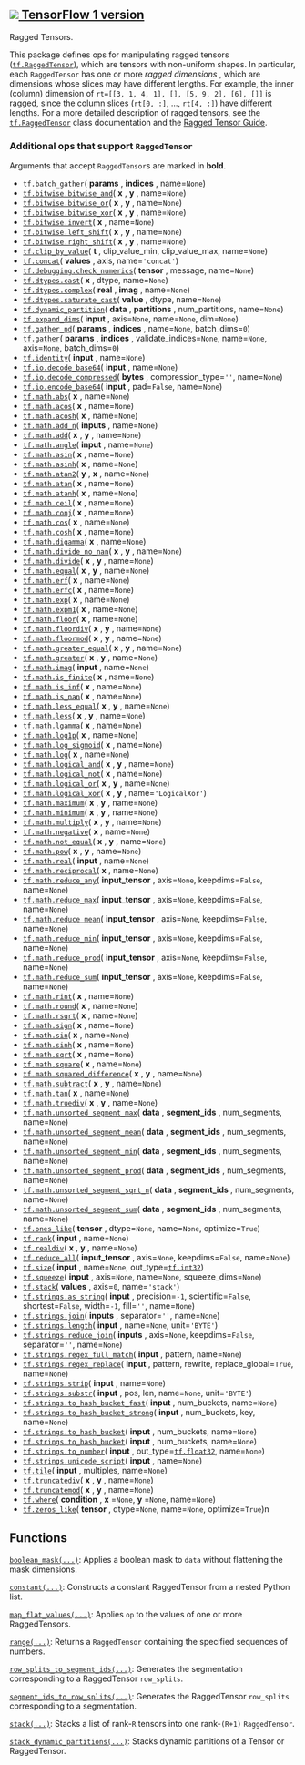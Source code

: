 [ ![](https://tensorflow.google.cn/images/tf_logo_32px.png) TensorFlow 1
version](/versions/r1.15/api_docs/python/tf/ragged)  
---  
  
Ragged Tensors.

This package defines ops for manipulating ragged tensors
([`tf.RaggedTensor`](https://tensorflow.google.cn/api_docs/python/tf/RaggedTensor)),
which are tensors with non-uniform shapes. In particular, each `RaggedTensor`
has one or more _ragged dimensions_ , which are dimensions whose slices may
have different lengths. For example, the inner (column) dimension of `rt=[[3,
1, 4, 1], [], [5, 9, 2], [6], []]` is ragged, since the column slices (`rt[0,
:]`, ..., `rt[4, :]`) have different lengths. For a more detailed description
of ragged tensors, see the
[`tf.RaggedTensor`](https://tensorflow.google.cn/api_docs/python/tf/RaggedTensor)
class documentation and the [Ragged Tensor Guide](/guide/ragged_tensors).

### Additional ops that support `RaggedTensor`

Arguments that accept `RaggedTensor`s are marked in **bold**.

  * `tf.batch_gather`( **params** , **indices** , name=`None`)
  * [`tf.bitwise.bitwise_and`](https://tensorflow.google.cn/api_docs/python/tf/bitwise/bitwise_and)( **x** , **y** , name=`None`)
  * [`tf.bitwise.bitwise_or`](https://tensorflow.google.cn/api_docs/python/tf/bitwise/bitwise_or)( **x** , **y** , name=`None`)
  * [`tf.bitwise.bitwise_xor`](https://tensorflow.google.cn/api_docs/python/tf/bitwise/bitwise_xor)( **x** , **y** , name=`None`)
  * [`tf.bitwise.invert`](https://tensorflow.google.cn/api_docs/python/tf/bitwise/invert)( **x** , name=`None`)
  * [`tf.bitwise.left_shift`](https://tensorflow.google.cn/api_docs/python/tf/bitwise/left_shift)( **x** , **y** , name=`None`)
  * [`tf.bitwise.right_shift`](https://tensorflow.google.cn/api_docs/python/tf/bitwise/right_shift)( **x** , **y** , name=`None`)
  * [`tf.clip_by_value`](https://tensorflow.google.cn/api_docs/python/tf/clip_by_value)( **t** , clip_value_min, clip_value_max, name=`None`)
  * [`tf.concat`](https://tensorflow.google.cn/api_docs/python/tf/concat)( **values** , axis, name=`'concat'`)
  * [`tf.debugging.check_numerics`](https://tensorflow.google.cn/api_docs/python/tf/debugging/check_numerics)( **tensor** , message, name=`None`)
  * [`tf.dtypes.cast`](https://tensorflow.google.cn/api_docs/python/tf/dtypes/cast)( **x** , dtype, name=`None`)
  * [`tf.dtypes.complex`](https://tensorflow.google.cn/api_docs/python/tf/dtypes/complex)( **real** , **imag** , name=`None`)
  * [`tf.dtypes.saturate_cast`](https://tensorflow.google.cn/api_docs/python/tf/dtypes/saturate_cast)( **value** , dtype, name=`None`)
  * [`tf.dynamic_partition`](https://tensorflow.google.cn/api_docs/python/tf/dynamic_partition)( **data** , **partitions** , num_partitions, name=`None`)
  * [`tf.expand_dims`](https://tensorflow.google.cn/api_docs/python/tf/expand_dims)( **input** , axis=`None`, name=`None`, dim=`None`)
  * [`tf.gather_nd`](https://tensorflow.google.cn/api_docs/python/tf/gather_nd)( **params** , **indices** , name=`None`, batch_dims=`0`)
  * [`tf.gather`](https://tensorflow.google.cn/api_docs/python/tf/gather)( **params** , **indices** , validate_indices=`None`, name=`None`, axis=`None`, batch_dims=`0`)
  * [`tf.identity`](https://tensorflow.google.cn/api_docs/python/tf/identity)( **input** , name=`None`)
  * [`tf.io.decode_base64`](https://tensorflow.google.cn/api_docs/python/tf/io/decode_base64)( **input** , name=`None`)
  * [`tf.io.decode_compressed`](https://tensorflow.google.cn/api_docs/python/tf/io/decode_compressed)( **bytes** , compression_type=`''`, name=`None`)
  * [`tf.io.encode_base64`](https://tensorflow.google.cn/api_docs/python/tf/io/encode_base64)( **input** , pad=`False`, name=`None`)
  * [`tf.math.abs`](https://tensorflow.google.cn/api_docs/python/tf/math/abs)( **x** , name=`None`)
  * [`tf.math.acos`](https://tensorflow.google.cn/api_docs/python/tf/math/acos)( **x** , name=`None`)
  * [`tf.math.acosh`](https://tensorflow.google.cn/api_docs/python/tf/math/acosh)( **x** , name=`None`)
  * [`tf.math.add_n`](https://tensorflow.google.cn/api_docs/python/tf/math/add_n)( **inputs** , name=`None`)
  * [`tf.math.add`](https://tensorflow.google.cn/api_docs/python/tf/math/add)( **x** , **y** , name=`None`)
  * [`tf.math.angle`](https://tensorflow.google.cn/api_docs/python/tf/math/angle)( **input** , name=`None`)
  * [`tf.math.asin`](https://tensorflow.google.cn/api_docs/python/tf/math/asin)( **x** , name=`None`)
  * [`tf.math.asinh`](https://tensorflow.google.cn/api_docs/python/tf/math/asinh)( **x** , name=`None`)
  * [`tf.math.atan2`](https://tensorflow.google.cn/api_docs/python/tf/math/atan2)( **y** , **x** , name=`None`)
  * [`tf.math.atan`](https://tensorflow.google.cn/api_docs/python/tf/math/atan)( **x** , name=`None`)
  * [`tf.math.atanh`](https://tensorflow.google.cn/api_docs/python/tf/math/atanh)( **x** , name=`None`)
  * [`tf.math.ceil`](https://tensorflow.google.cn/api_docs/python/tf/math/ceil)( **x** , name=`None`)
  * [`tf.math.conj`](https://tensorflow.google.cn/api_docs/python/tf/math/conj)( **x** , name=`None`)
  * [`tf.math.cos`](https://tensorflow.google.cn/api_docs/python/tf/math/cos)( **x** , name=`None`)
  * [`tf.math.cosh`](https://tensorflow.google.cn/api_docs/python/tf/math/cosh)( **x** , name=`None`)
  * [`tf.math.digamma`](https://tensorflow.google.cn/api_docs/python/tf/math/digamma)( **x** , name=`None`)
  * [`tf.math.divide_no_nan`](https://tensorflow.google.cn/api_docs/python/tf/math/divide_no_nan)( **x** , **y** , name=`None`)
  * [`tf.math.divide`](https://tensorflow.google.cn/api_docs/python/tf/math/divide)( **x** , **y** , name=`None`)
  * [`tf.math.equal`](https://tensorflow.google.cn/api_docs/python/tf/math/equal)( **x** , **y** , name=`None`)
  * [`tf.math.erf`](https://tensorflow.google.cn/api_docs/python/tf/math/erf)( **x** , name=`None`)
  * [`tf.math.erfc`](https://tensorflow.google.cn/api_docs/python/tf/math/erfc)( **x** , name=`None`)
  * [`tf.math.exp`](https://tensorflow.google.cn/api_docs/python/tf/math/exp)( **x** , name=`None`)
  * [`tf.math.expm1`](https://tensorflow.google.cn/api_docs/python/tf/math/expm1)( **x** , name=`None`)
  * [`tf.math.floor`](https://tensorflow.google.cn/api_docs/python/tf/math/floor)( **x** , name=`None`)
  * [`tf.math.floordiv`](https://tensorflow.google.cn/api_docs/python/tf/math/floordiv)( **x** , **y** , name=`None`)
  * [`tf.math.floormod`](https://tensorflow.google.cn/api_docs/python/tf/math/floormod)( **x** , **y** , name=`None`)
  * [`tf.math.greater_equal`](https://tensorflow.google.cn/api_docs/python/tf/math/greater_equal)( **x** , **y** , name=`None`)
  * [`tf.math.greater`](https://tensorflow.google.cn/api_docs/python/tf/math/greater)( **x** , **y** , name=`None`)
  * [`tf.math.imag`](https://tensorflow.google.cn/api_docs/python/tf/math/imag)( **input** , name=`None`)
  * [`tf.math.is_finite`](https://tensorflow.google.cn/api_docs/python/tf/math/is_finite)( **x** , name=`None`)
  * [`tf.math.is_inf`](https://tensorflow.google.cn/api_docs/python/tf/math/is_inf)( **x** , name=`None`)
  * [`tf.math.is_nan`](https://tensorflow.google.cn/api_docs/python/tf/math/is_nan)( **x** , name=`None`)
  * [`tf.math.less_equal`](https://tensorflow.google.cn/api_docs/python/tf/math/less_equal)( **x** , **y** , name=`None`)
  * [`tf.math.less`](https://tensorflow.google.cn/api_docs/python/tf/math/less)( **x** , **y** , name=`None`)
  * [`tf.math.lgamma`](https://tensorflow.google.cn/api_docs/python/tf/math/lgamma)( **x** , name=`None`)
  * [`tf.math.log1p`](https://tensorflow.google.cn/api_docs/python/tf/math/log1p)( **x** , name=`None`)
  * [`tf.math.log_sigmoid`](https://tensorflow.google.cn/api_docs/python/tf/math/log_sigmoid)( **x** , name=`None`)
  * [`tf.math.log`](https://tensorflow.google.cn/api_docs/python/tf/math/log)( **x** , name=`None`)
  * [`tf.math.logical_and`](https://tensorflow.google.cn/api_docs/python/tf/math/logical_and)( **x** , **y** , name=`None`)
  * [`tf.math.logical_not`](https://tensorflow.google.cn/api_docs/python/tf/math/logical_not)( **x** , name=`None`)
  * [`tf.math.logical_or`](https://tensorflow.google.cn/api_docs/python/tf/math/logical_or)( **x** , **y** , name=`None`)
  * [`tf.math.logical_xor`](https://tensorflow.google.cn/api_docs/python/tf/math/logical_xor)( **x** , **y** , name=`'LogicalXor'`)
  * [`tf.math.maximum`](https://tensorflow.google.cn/api_docs/python/tf/math/maximum)( **x** , **y** , name=`None`)
  * [`tf.math.minimum`](https://tensorflow.google.cn/api_docs/python/tf/math/minimum)( **x** , **y** , name=`None`)
  * [`tf.math.multiply`](https://tensorflow.google.cn/api_docs/python/tf/math/multiply)( **x** , **y** , name=`None`)
  * [`tf.math.negative`](https://tensorflow.google.cn/api_docs/python/tf/math/negative)( **x** , name=`None`)
  * [`tf.math.not_equal`](https://tensorflow.google.cn/api_docs/python/tf/math/not_equal)( **x** , **y** , name=`None`)
  * [`tf.math.pow`](https://tensorflow.google.cn/api_docs/python/tf/math/pow)( **x** , **y** , name=`None`)
  * [`tf.math.real`](https://tensorflow.google.cn/api_docs/python/tf/math/real)( **input** , name=`None`)
  * [`tf.math.reciprocal`](https://tensorflow.google.cn/api_docs/python/tf/math/reciprocal)( **x** , name=`None`)
  * [`tf.math.reduce_any`](https://tensorflow.google.cn/api_docs/python/tf/math/reduce_any)( **input_tensor** , axis=`None`, keepdims=`False`, name=`None`)
  * [`tf.math.reduce_max`](https://tensorflow.google.cn/api_docs/python/tf/math/reduce_max)( **input_tensor** , axis=`None`, keepdims=`False`, name=`None`)
  * [`tf.math.reduce_mean`](https://tensorflow.google.cn/api_docs/python/tf/math/reduce_mean)( **input_tensor** , axis=`None`, keepdims=`False`, name=`None`)
  * [`tf.math.reduce_min`](https://tensorflow.google.cn/api_docs/python/tf/math/reduce_min)( **input_tensor** , axis=`None`, keepdims=`False`, name=`None`)
  * [`tf.math.reduce_prod`](https://tensorflow.google.cn/api_docs/python/tf/math/reduce_prod)( **input_tensor** , axis=`None`, keepdims=`False`, name=`None`)
  * [`tf.math.reduce_sum`](https://tensorflow.google.cn/api_docs/python/tf/math/reduce_sum)( **input_tensor** , axis=`None`, keepdims=`False`, name=`None`)
  * [`tf.math.rint`](https://tensorflow.google.cn/api_docs/python/tf/math/rint)( **x** , name=`None`)
  * [`tf.math.round`](https://tensorflow.google.cn/api_docs/python/tf/math/round)( **x** , name=`None`)
  * [`tf.math.rsqrt`](https://tensorflow.google.cn/api_docs/python/tf/math/rsqrt)( **x** , name=`None`)
  * [`tf.math.sign`](https://tensorflow.google.cn/api_docs/python/tf/math/sign)( **x** , name=`None`)
  * [`tf.math.sin`](https://tensorflow.google.cn/api_docs/python/tf/math/sin)( **x** , name=`None`)
  * [`tf.math.sinh`](https://tensorflow.google.cn/api_docs/python/tf/math/sinh)( **x** , name=`None`)
  * [`tf.math.sqrt`](https://tensorflow.google.cn/api_docs/python/tf/math/sqrt)( **x** , name=`None`)
  * [`tf.math.square`](https://tensorflow.google.cn/api_docs/python/tf/math/square)( **x** , name=`None`)
  * [`tf.math.squared_difference`](https://tensorflow.google.cn/api_docs/python/tf/math/squared_difference)( **x** , **y** , name=`None`)
  * [`tf.math.subtract`](https://tensorflow.google.cn/api_docs/python/tf/math/subtract)( **x** , **y** , name=`None`)
  * [`tf.math.tan`](https://tensorflow.google.cn/api_docs/python/tf/math/tan)( **x** , name=`None`)
  * [`tf.math.truediv`](https://tensorflow.google.cn/api_docs/python/tf/math/truediv)( **x** , **y** , name=`None`)
  * [`tf.math.unsorted_segment_max`](https://tensorflow.google.cn/api_docs/python/tf/math/unsorted_segment_max)( **data** , **segment_ids** , num_segments, name=`None`)
  * [`tf.math.unsorted_segment_mean`](https://tensorflow.google.cn/api_docs/python/tf/math/unsorted_segment_mean)( **data** , **segment_ids** , num_segments, name=`None`)
  * [`tf.math.unsorted_segment_min`](https://tensorflow.google.cn/api_docs/python/tf/math/unsorted_segment_min)( **data** , **segment_ids** , num_segments, name=`None`)
  * [`tf.math.unsorted_segment_prod`](https://tensorflow.google.cn/api_docs/python/tf/math/unsorted_segment_prod)( **data** , **segment_ids** , num_segments, name=`None`)
  * [`tf.math.unsorted_segment_sqrt_n`](https://tensorflow.google.cn/api_docs/python/tf/math/unsorted_segment_sqrt_n)( **data** , **segment_ids** , num_segments, name=`None`)
  * [`tf.math.unsorted_segment_sum`](https://tensorflow.google.cn/api_docs/python/tf/math/unsorted_segment_sum)( **data** , **segment_ids** , num_segments, name=`None`)
  * [`tf.ones_like`](https://tensorflow.google.cn/api_docs/python/tf/ones_like)( **tensor** , dtype=`None`, name=`None`, optimize=`True`)
  * [`tf.rank`](https://tensorflow.google.cn/api_docs/python/tf/rank)( **input** , name=`None`)
  * [`tf.realdiv`](https://tensorflow.google.cn/api_docs/python/tf/realdiv)( **x** , **y** , name=`None`)
  * [`tf.reduce_all`](https://tensorflow.google.cn/api_docs/python/tf/reduce_all)( **input_tensor** , axis=`None`, keepdims=`False`, name=`None`)
  * [`tf.size`](https://tensorflow.google.cn/api_docs/python/tf/size)( **input** , name=`None`, out_type=[`tf.int32`](https://tensorflow.google.cn/api_docs/python/tf#int32))
  * [`tf.squeeze`](https://tensorflow.google.cn/api_docs/python/tf/squeeze)( **input** , axis=`None`, name=`None`, squeeze_dims=`None`)
  * [`tf.stack`](https://tensorflow.google.cn/api_docs/python/tf/stack)( **values** , axis=`0`, name=`'stack'`)
  * [`tf.strings.as_string`](https://tensorflow.google.cn/api_docs/python/tf/strings/as_string)( **input** , precision=`-1`, scientific=`False`, shortest=`False`, width=`-1`, fill=`''`, name=`None`)
  * [`tf.strings.join`](https://tensorflow.google.cn/api_docs/python/tf/strings/join)( **inputs** , separator=`''`, name=`None`)
  * [`tf.strings.length`](https://tensorflow.google.cn/api_docs/python/tf/strings/length)( **input** , name=`None`, unit=`'BYTE'`)
  * [`tf.strings.reduce_join`](https://tensorflow.google.cn/api_docs/python/tf/strings/reduce_join)( **inputs** , axis=`None`, keepdims=`False`, separator=`''`, name=`None`)
  * [`tf.strings.regex_full_match`](https://tensorflow.google.cn/api_docs/python/tf/strings/regex_full_match)( **input** , pattern, name=`None`)
  * [`tf.strings.regex_replace`](https://tensorflow.google.cn/api_docs/python/tf/strings/regex_replace)( **input** , pattern, rewrite, replace_global=`True`, name=`None`)
  * [`tf.strings.strip`](https://tensorflow.google.cn/api_docs/python/tf/strings/strip)( **input** , name=`None`)
  * [`tf.strings.substr`](https://tensorflow.google.cn/api_docs/python/tf/strings/substr)( **input** , pos, len, name=`None`, unit=`'BYTE'`)
  * [`tf.strings.to_hash_bucket_fast`](https://tensorflow.google.cn/api_docs/python/tf/strings/to_hash_bucket_fast)( **input** , num_buckets, name=`None`)
  * [`tf.strings.to_hash_bucket_strong`](https://tensorflow.google.cn/api_docs/python/tf/strings/to_hash_bucket_strong)( **input** , num_buckets, key, name=`None`)
  * [`tf.strings.to_hash_bucket`](https://tensorflow.google.cn/api_docs/python/tf/strings/to_hash_bucket)( **input** , num_buckets, name=`None`)
  * [`tf.strings.to_hash_bucket`](https://tensorflow.google.cn/api_docs/python/tf/strings/to_hash_bucket)( **input** , num_buckets, name=`None`)
  * [`tf.strings.to_number`](https://tensorflow.google.cn/api_docs/python/tf/strings/to_number)( **input** , out_type=[`tf.float32`](https://tensorflow.google.cn/api_docs/python/tf#float32), name=`None`)
  * [`tf.strings.unicode_script`](https://tensorflow.google.cn/api_docs/python/tf/strings/unicode_script)( **input** , name=`None`)
  * [`tf.tile`](https://tensorflow.google.cn/api_docs/python/tf/tile)( **input** , multiples, name=`None`)
  * [`tf.truncatediv`](https://tensorflow.google.cn/api_docs/python/tf/truncatediv)( **x** , **y** , name=`None`)
  * [`tf.truncatemod`](https://tensorflow.google.cn/api_docs/python/tf/truncatemod)( **x** , **y** , name=`None`)
  * [`tf.where`](https://tensorflow.google.cn/api_docs/python/tf/where)( **condition** , **x** =`None`, **y** =`None`, name=`None`)
  * [`tf.zeros_like`](https://tensorflow.google.cn/api_docs/python/tf/zeros_like)( **tensor** , dtype=`None`, name=`None`, optimize=`True`)n

## Functions

[`boolean_mask(...)`](https://tensorflow.google.cn/api_docs/python/tf/ragged/boolean_mask):
Applies a boolean mask to `data` without flattening the mask dimensions.

[`constant(...)`](https://tensorflow.google.cn/api_docs/python/tf/ragged/constant):
Constructs a constant RaggedTensor from a nested Python list.

[`map_flat_values(...)`](https://tensorflow.google.cn/api_docs/python/tf/ragged/map_flat_values):
Applies `op` to the values of one or more RaggedTensors.

[`range(...)`](https://tensorflow.google.cn/api_docs/python/tf/ragged/range):
Returns a `RaggedTensor` containing the specified sequences of numbers.

[`row_splits_to_segment_ids(...)`](https://tensorflow.google.cn/api_docs/python/tf/ragged/row_splits_to_segment_ids):
Generates the segmentation corresponding to a RaggedTensor `row_splits`.

[`segment_ids_to_row_splits(...)`](https://tensorflow.google.cn/api_docs/python/tf/ragged/segment_ids_to_row_splits):
Generates the RaggedTensor `row_splits` corresponding to a segmentation.

[`stack(...)`](https://tensorflow.google.cn/api_docs/python/tf/ragged/stack):
Stacks a list of rank-`R` tensors into one rank-`(R+1)` `RaggedTensor`.

[`stack_dynamic_partitions(...)`](https://tensorflow.google.cn/api_docs/python/tf/ragged/stack_dynamic_partitions):
Stacks dynamic partitions of a Tensor or RaggedTensor.

